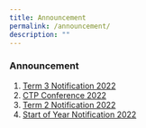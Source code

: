 ```yaml
---
title: Announcement
permalink: /announcement/
description: ""
---
```

### Announcement

1. [Term 3 Notification 2022](/files/2022%20Term%203%20Parent%20Notification%202022%20FINAL.pdf)
2. [CTP Conference 2022](/files/CTP%20Conference%202022.pdf)
3. [Term 2 Notification 2022](/files/Term%202%20Notification%202022.pdf)
4. [Start of Year Notification 2022](/files/Start%20of%20Year%20Notification%202022.pdf)